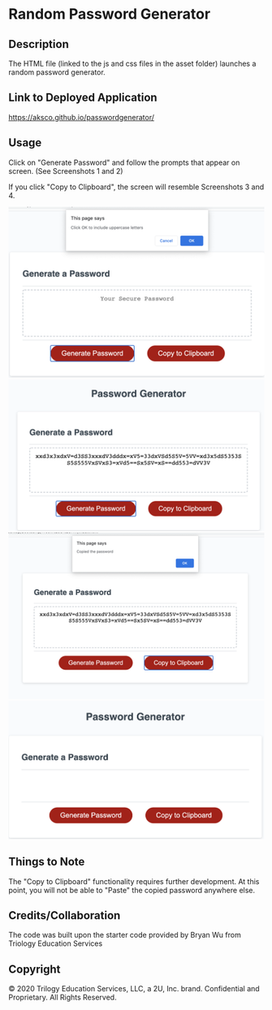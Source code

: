 # Random Password Generator

## Description 
The HTML file (linked to the js and css files in the asset folder) launches a random password generator.

## Link to Deployed Application

https://aksco.github.io/passwordgenerator/

## Usage

Click on "Generate Password" and follow the prompts that appear on screen.
(See Screenshots 1 and 2)

If you click "Copy to Clipboard", the screen will resemble Screenshots 3 and 4.

![EG of a prompt that appears](assets/images/img1.png)
![EG of a password that is generated](assets/images/img2.png)
![When user clicks on copy to clipboard, alert confirms that a password has been copied](assets/images/img3.png)
![When user clicks OK on the alert from img3, the password disappears on screen ](assets/images/img4.png)


## Things to Note

The "Copy to Clipboard" functionality requires further development.
At this point, you will not be able to "Paste" the copied password anywhere else.

## Credits/Collaboration

The code was built upon the starter code provided by Bryan Wu from Triology Education Services

## Copyright

© 2020 Trilogy Education Services, LLC, a 2U, Inc. brand. Confidential and Proprietary. All Rights Reserved.
